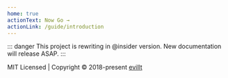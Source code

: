 ```yaml
---
home: true
actionText: Now Go →
actionLink: /guide/introduction
---
```


::: danger
This project is rewriting in @insider version. New documentation will release ASAP.
:::

<HomeExample />

<div class="footer">
  MIT Licensed | Copyright © 2018-present
  <a href="https://github.com/evillt">evillt</a>
</div>